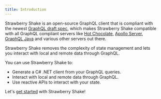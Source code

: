 ```yaml
---
title: Introduction
---
```


Strawberry Shake is an open-source GraphQL client that is compliant with the newest [GraphQL draft spec](https://spec.graphql.org), which makes Strawberry Shake compatible with all GraphQL compliant servers like [Hot Chocolate](/docs/hotchocolate/v15), [Apollo Server](https://www.apollographql.com/docs/apollo-server), [GraphQL Java](https://www.graphql-java.com) and various other servers out there.

Strawberry Shake removes the complexity of state management and lets you interact with local and remote data through GraphQL.

You can use Strawberry Shake to:

- Generate a C# .NET client from your GraphQL queries.
- Interact with local and remote data through GraphQL.
- Use reactive APIs to interact with your state.

Let's [get started](/docs/strawberryshake/v16/get-started) with Strawberry Shake!

